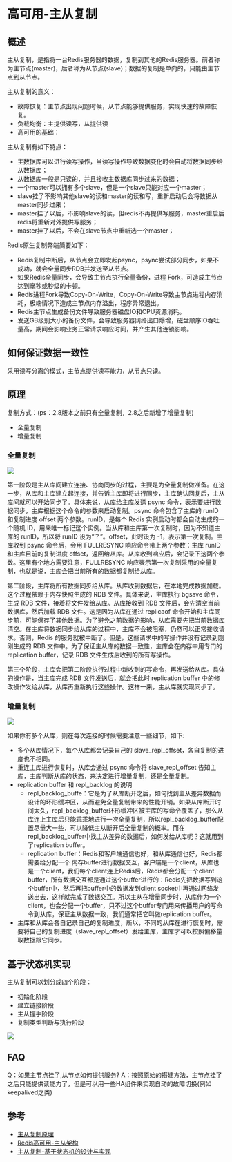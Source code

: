 # 高可用-主从复制

## 概述

主从复制，是指将一台Redis服务器的数据，复制到其他的Redis服务器。前者称为主节点(master)，后者称为从节点(slave)；数据的复制是单向的，只能由主节点到从节点。

主从复制的意义：
- 故障恢复：主节点出现问题时候，从节点能够提供服务，实现快速的故障恢复。
- 负载均衡：主提供读写，从提供读
- 高可用的基础：

主从复制有如下特点：
- 主数据库可以进行读写操作，当读写操作导致数据变化时会自动将数据同步给从数据库；
- 从数据库一般是只读的，并且接收主数据库同步过来的数据；
- 一个master可以拥有多个slave，但是一个slave只能对应一个master；
- slave挂了不影响其他slave的读和master的读和写，重新启动后会将数据从master同步过来；
- master挂了以后，不影响slave的读，但redis不再提供写服务，master重启后redis将重新对外提供写服务；
- master挂了以后，不会在slave节点中重新选一个master；

Redis原生复制弊端简要如下：
- Redis复制中断后，从节点会立即发起psync，psync尝试部分同步，如果不成功，就会全量同步RDB并发送至从节点。
- 如果Redis全量同步，会导致主节点执行全量备份，进程 Fork，可造成主节点达到毫秒或秒级的卡顿。
- Redis进程Fork导致Copy-On-Write，Copy-On-Write导致主节点进程内存消耗，极端情况下造成主节点内存溢出，程序异常退出。
- Redis主节点生成备份文件导致服务器磁盘IO和CPU资源消耗。
- 发送GB级别大小的备份文件，会导致服务器网络出口爆增，磁盘顺序IO吞吐量高，期间会影响业务正常请求响应时间，并产生其他连锁影响。

## 如何保证数据一致性

采用读写分离的模式，主节点提供读写能力，从节点只读。

## 原理

复制方式：(ps：2.8版本之前只有全量复制，2.8之后新增了增量复制)
- 全量复制
- 增量复制

### 全量复制

![](https://hl1998-1255562705.cos.ap-shanghai.myqcloud.com/Img/20241018105752.png)

第一阶段是主从库间建立连接、协商同步的过程，主要是为全量复制做准备。在这一步，从库和主库建立起连接，并告诉主库即将进行同步，主库确认回复后，主从库间就可以开始同步了。具体来说，从库给主库发送 psync 命令，表示要进行数据同步，主库根据这个命令的参数来启动复制。psync 命令包含了主库的 runID 和复制进度 offset 两个参数。runID，是每个 Redis 实例启动时都会自动生成的一个随机 ID，用来唯一标记这个实例。当从库和主库第一次复制时，因为不知道主库的 runID，所以将 runID 设为“？”。offset，此时设为 -1，表示第一次复制。主库收到 psync 命令后，会用 FULLRESYNC 响应命令带上两个参数：主库 runID 和主库目前的复制进度 offset，返回给从库。从库收到响应后，会记录下这两个参数。这里有个地方需要注意，FULLRESYNC 响应表示第一次复制采用的全量复制，也就是说，主库会把当前所有的数据都复制给从库。

第二阶段，主库将所有数据同步给从库。从库收到数据后，在本地完成数据加载。这个过程依赖于内存快照生成的 RDB 文件。具体来说，主库执行 bgsave 命令，生成 RDB 文件，接着将文件发给从库。从库接收到 RDB 文件后，会先清空当前数据库，然后加载 RDB 文件。这是因为从库在通过 replicaof 命令开始和主库同步前，可能保存了其他数据。为了避免之前数据的影响，从库需要先把当前数据库清空。在主库将数据同步给从库的过程中，主库不会被阻塞，仍然可以正常接收请求。否则，Redis 的服务就被中断了。但是，这些请求中的写操作并没有记录到刚刚生成的 RDB 文件中。为了保证主从库的数据一致性，主库会在内存中用专门的 replication buffer，记录 RDB 文件生成后收到的所有写操作。

第三个阶段，主库会把第二阶段执行过程中新收到的写命令，再发送给从库。具体的操作是，当主库完成 RDB 文件发送后，就会把此时 replication buffer 中的修改操作发给从库，从库再重新执行这些操作。这样一来，主从库就实现同步了。


### 增量复制

![](https://hl1998-1255562705.cos.ap-shanghai.myqcloud.com/Img/20241018110626.png)

如果你有多个从库，则在每次连接的时候需要注意一些细节，如下:

- 多个从库情况下，每个从库都会记录自己的 slave_repl_offset，各自复制的进度也不相同。
- 重连主库进行恢复时，从库会通过 psync 命令将 slave_repl_offset 告知主库，主库判断从库的状态，来决定进行增量复制，还是全量复制。
- replication buffer 和 repl_backlog 的说明
  - repl_backlog_buffe：它是为了从库断开之后，如何找到主从差异数据而设计的环形缓冲区，从而避免全量复制带来的性能开销。如果从库断开时间太久，repl_backlog_buffer环形缓冲区被主库的写命令覆盖了，那么从库连上主库后只能乖乖地进行一次全量复制，所以repl_backlog_buffer配置尽量大一些，可以降低主从断开后全量复制的概率。而在repl_backlog_buffer中找主从差异的数据后，如何发给从库呢？这就用到了replication buffer。
  - replication buffer：Redis和客户端通信也好，和从库通信也好，Redis都需要给分配一个 内存buffer进行数据交互，客户端是一个client，从库也是一个client，我们每个client连上Redis后，Redis都会分配一个client buffer，所有数据交互都是通过这个buffer进行的：Redis先把数据写到这个buffer中，然后再把buffer中的数据发到client socket中再通过网络发送出去，这样就完成了数据交互。所以主从在增量同步时，从库作为一个client，也会分配一个buffer，只不过这个buffer专门用来传播用户的写命令到从库，保证主从数据一致，我们通常把它叫做replication buffer。
- 主库和从库会各自记录自己的复制进度，所以，不同的从库在进行恢复时，需要将自己的复制进度（slave_repl_offset）发给主库，主库才可以按照偏移量取数据跟它同步。

## 基于状态机实现

主从复制可以划分成四个阶段：
- 初始化阶段
- 建立链接阶段
- 主从握手阶段
- 复制类型判断与执行阶段

![](https://hl1998-1255562705.cos.ap-shanghai.myqcloud.com/Img/20241018111229.png)

## FAQ

Q：如果主节点挂了,从节点如何提供服务?
A：按照原始的搭建方法，主节点挂了之后只能提供读能力了，但是可以用一些HA组件来实现自动的故障切换(例如keepalived之类)



## 参考
- [主从复制原理](https://pdai.tech/md/db/nosql-redis/db-redis-x-copy.html)
- [Redis高可用-主从架构](https://www.cnblogs.com/wzh2010/p/18030905)
- [主从复制-基于状态机的设计与实现](https://learn.lianglianglee.com/%e4%b8%93%e6%a0%8f/Redis%20%e6%ba%90%e7%a0%81%e5%89%96%e6%9e%90%e4%b8%8e%e5%ae%9e%e6%88%98/21%20%20%e4%b8%bb%e4%bb%8e%e5%a4%8d%e5%88%b6%ef%bc%9a%e5%9f%ba%e4%ba%8e%e7%8a%b6%e6%80%81%e6%9c%ba%e7%9a%84%e8%ae%be%e8%ae%a1%e4%b8%8e%e5%ae%9e%e7%8e%b0.md)